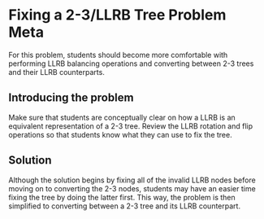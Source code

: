 # Fixing a 2-3/LLRB Tree Problem Meta

For this problem, students should become more comfortable with performing LLRB balancing operations and converting between 2-3 trees and their LLRB counterparts. 

## Introducing the problem
Make sure that students are conceptually clear on how a LLRB is an equivalent representation of a 2-3 tree. Review the LLRB rotation and flip operations so that students know what they can use to fix the tree. 

## Solution
Although the solution begins by fixing all of the invalid LLRB nodes before moving on to converting the 2-3 nodes, students may have an easier time fixing the tree by doing the latter first. This way, the problem is then simplified to converting between a 2-3 tree and its LLRB counterpart. 
